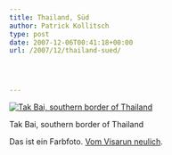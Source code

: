 ```yaml
---
title: Thailand, Süd
author: Patrick Kollitsch
type: post
date: 2007-12-06T00:41:18+00:00
url: /2007/12/thailand-sued/




---
```

<div class="flickr">
  <a href="http://www.flickr.com/photos/schreibblogade/2091193924/" title="Tak Bai, southern border of Thailand"><img src="//farm3.static.flickr.com/2181/2091193924_f5c5c2e37e.jpg" alt="Tak Bai, southern border of Thailand" /></a></p> 
  
  <p>
    Tak Bai, southern border of Thailand
  </p>
</div>

Das ist ein Farbfoto. <a href="1453">Vom Visarun neulich</a>.